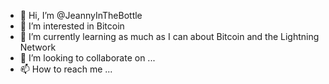 - 👋 Hi, I’m @JeannyInTheBottle
- 👀 I’m interested in Bitcoin
- 🌱 I’m currently learning as much as I can about Bitcoin and the Lightning Network
- 💞️ I’m looking to collaborate on ...
- 📫 How to reach me ...

<!---
JeannyInTheBottle/JeannyInTheBottle is a ✨ special ✨ repository because its `README.md` (this file) appears on your GitHub profile.
You can click the Preview link to take a look at your changes.
--->
